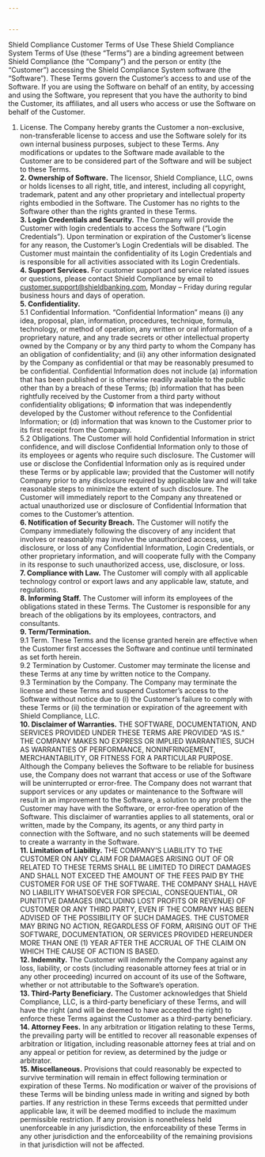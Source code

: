 ```yaml
---


---
```


<p>Shield Compliance Customer Terms of Use These Shield Compliance System Terms of Use (these “Terms”) are a binding agreement between Shield Compliance (the “Company”) and the person or entity (the “Customer”) accessing the Shield Compliance System software (the “Software”). These Terms govern the Customer’s access to and use of the Software. If you are using the Software on behalf of an entity, by accessing and using the Software, you represent that you have the authority to bind the Customer, its affiliates, and all users who access or use the Software on behalf of the Customer.</p>
<ol>
<li>License. The Company hereby grants the Customer a non-exclusive, non-transferable license to access and use the Software solely for its own internal business purposes, subject to these Terms. Any modifications or updates to the Software made available to the Customer are to be considered part of the Software and will be subject to these Terms.<br>
<strong>2.  Ownership of Software.</strong> The licensor, Shield Compliance, LLC, owns or holds licenses to all right, title, and interest, including all copyright, trademark, patent and any other proprietary and intellectual property rights embodied in the Software. The Customer has no rights to the Software other than the rights granted in these Terms.<br>
<strong>3.  Login Credentials and Security.</strong> The Company will provide the Customer with login credentials to access the Software (“Login Credentials”). Upon termination or expiration of the Customer’s license for any reason, the Customer’s Login Credentials will be disabled. The Customer must maintain the confidentiality of its Login Credentials and is responsible for all activities associated with its Login Credentials.<br>
<strong>4. Support Services.</strong> For customer support and service related issues or questions, please contact Shield Compliance by email to <a href="mailto:customer.support@shieldbanking.com">customer.support@shieldbanking.com</a>, Monday – Friday during regular business hours and days of operation.<br>
<strong>5. Confidentiality.</strong><br>
5.1 Confidential Information. “Confidential Information” means (i) any idea, proposal, plan, information, procedures, technique, formula, technology, or method of operation, any written or oral information of a proprietary nature, and any trade secrets or other intellectual property owned by the Company or by any third party to whom the Company has an obligation of confidentiality; and (ii) any other information designated by the Company as confidential or that may be reasonably presumed to be confidential. Confidential Information does not include (a) information that has been published or is otherwise readily available to the public other than by a breach of these Terms; (b) information that has been rightfully received by the Customer from a third party without confidentiality obligations; © information that was independently developed by the Customer without reference to the Confidential Information; or (d) information that was known to the Customer prior to its first receipt from the Company.<br>
5.2 Obligations. The Customer will hold Confidential Information in strict confidence, and will disclose Confidential Information only to those of its employees or agents who require such disclosure. The Customer will use or disclose the Confidential Information only as is required under these Terms or by applicable law; provided that the Customer will notify Company prior to any disclosure required by applicable law and will take reasonable steps to minimize the extent of such disclosure. The Customer will immediately report to the Company any threatened or actual unauthorized use or disclosure of Confidential Information that comes to the Customer’s attention.<br>
<strong>6. Notification of Security Breach.</strong> The Customer will notify the Company immediately following the discovery of any incident that involves or reasonably may involve the unauthorized access, use, disclosure, or loss of any Confidential Information, Login Credentials, or other proprietary information, and will cooperate fully with the Company in its response to such unauthorized access, use, disclosure, or loss.<br>
<strong>7. Compliance with Law.</strong> The Customer will comply with all applicable technology control or export laws and any applicable law, statute, and regulations.<br>
<strong>8. Informing Staff.</strong> The Customer will inform its employees of the obligations stated in these Terms. The Customer is responsible for any breach of the obligations by its employees, contractors, and consultants.<br>
<strong>9. Term/Termination.</strong><br>
9.1 Term. These Terms and the license granted herein are effective when the Customer first accesses the Software and continue until terminated as set forth herein.<br>
9.2 Termination by Customer. Customer may terminate the license and these Terms at any time by written notice to the Company.<br>
9.3 Termination by the Company. The Company may terminate the license and these Terms and suspend Customer’s access to the Software without notice due to (i) the Customer’s failure to comply with these Terms or (ii) the termination or expiration of the agreement with Shield Compliance, LLC.<br>
<strong>10. Disclaimer of Warranties.</strong> THE SOFTWARE, DOCUMENTATION, AND SERVICES PROVIDED UNDER THESE TERMS ARE PROVIDED “AS IS.” THE COMPANY MAKES NO EXPRESS OR IMPLIED WARRANTIES, SUCH AS WARRANTIES OF PERFORMANCE, NONINFRINGEMENT, MERCHANTABILITY, OR FITNESS FOR A PARTICULAR PURPOSE. Although the Company believes the Software to be reliable for business use, the Company does not warrant that access or use of the Software will be uninterrupted or error-free. The Company does not warrant that support services or any updates or maintenance to the Software will result in an improvement to the Software, a solution to any problem the Customer may have with the Software, or error-free operation of the Software. This disclaimer of warranties applies to all statements, oral or written, made by the Company, its agents, or any third party in connection with the Software, and no such statements will be deemed to create a warranty in the Software.<br>
<strong>11. Limitation of Liability.</strong> THE COMPANY’S LIABILITY TO THE CUSTOMER ON ANY CLAIM FOR DAMAGES ARISING OUT OF OR RELATED TO THESE TERMS SHALL BE LIMITED TO DIRECT DAMAGES AND SHALL NOT EXCEED THE AMOUNT OF THE FEES PAID BY THE CUSTOMER FOR USE OF THE SOFTWARE. THE COMPANY SHALL HAVE NO LIABILITY WHATSOEVER FOR SPECIAL, CONSEQUENTIAL, OR PUNITITVE DAMAGES (INCLUDING LOST PROFITS OR REVENUE) OF CUSTOMER OR ANY THIRD PARTY, EVEN IF THE COMPANY HAS BEEN ADVISED OF THE POSSIBILITY OF SUCH DAMAGES. THE CUSTOMER MAY BRING NO ACTION, REGARDLESS OF FORM, ARISING OUT OF THE SOFTWARE, DOCUMENTATION, OR SERVICES PROVIDED HEREUNDER MORE THAN ONE (1) YEAR AFTER THE ACCRUAL OF THE CLAIM ON WHICH THE CAUSE OF ACTION IS BASED.<br>
<strong>12. Indemnity.</strong> The Customer will indemnify the Company against any loss, liability, or costs (including reasonable attorney fees at trial or in any other proceeding) incurred on account of its use of the Software, whether or not attributable to the Software’s operation.<br>
<strong>13. Third-Party Beneficiary.</strong> The Customer acknowledges that Shield Compliance, LLC, is a third-party beneficiary of these Terms, and will have the right (and will be deemed to have accepted the right) to enforce these Terms against the Customer as a third-party beneficiary.<br>
<strong>14. Attorney Fees.</strong> In any arbitration or litigation relating to these Terms, the prevailing party will be entitled to recover all reasonable expenses of arbitration or litigation, including reasonable attorney fees at trial and on any appeal or petition for review, as determined by the judge or arbitrator.<br>
<strong>15. Miscellaneous.</strong> Provisions that could reasonably be expected to survive termination will remain in effect following termination or expiration of these Terms. No modification or waiver of the provisions of these Terms will be binding unless made in writing and signed by both parties. If any restriction in these Terms exceeds that permitted under applicable law, it will be deemed modified to include the maximum permissible restriction. If any provision is nonetheless held unenforceable in any jurisdiction, the enforceability of these Terms in any other jurisdiction and the enforceability of the remaining provisions in that jurisdiction will not be affected.</li>
</ol>

